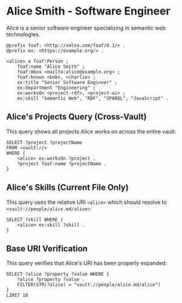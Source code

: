 # Alice Smith - Software Engineer

Alice is a senior software engineer specializing in semantic web technologies.

```turtle
@prefix foaf: <http://xmlns.com/foaf/0.1/> .
@prefix ex: <https://example.org/> .

<alice> a foaf:Person ;
    foaf:name "Alice Smith" ;
    foaf:mbox <mailto:alice@example.org> ;
    foaf:knows <bob>, <charlie> ;
    ex:title "Senior Software Engineer" ;
    ex:department "Engineering" ;
    ex:worksOn <project-rdf>, <project-ai> ;
    ex:skill "Semantic Web", "RDF", "SPARQL", "JavaScript" .
```

## Alice's Projects Query (Cross-Vault)

This query shows all projects Alice works on across the entire vault:

```sparql
SELECT ?project ?projectName 
FROM <vault://>
WHERE {
    <alice> ex:worksOn ?project .
    ?project foaf:name ?projectName .
}
```

## Alice's Skills (Current File Only)

This query uses the relative URI `<alice>` which should resolve to `<vault://people/alice.md/alice>`:

```sparql
SELECT ?skill WHERE {
    <alice> ex:skill ?skill .
}
```

## Base URI Verification

This query verifies that Alice's URI has been properly expanded:

```sparql
SELECT ?alice ?property ?value WHERE {
    ?alice ?property ?value .
    FILTER(STR(?alice) = "vault://people/alice.md/alice")
}
LIMIT 10
```
